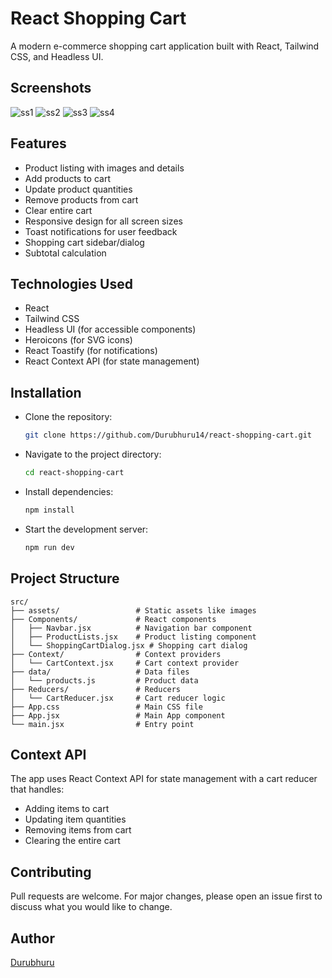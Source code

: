 # React Shopping Cart

A modern e-commerce shopping cart application built with React, Tailwind CSS, and Headless UI.

## Screenshots

![ss1](https://i.imgur.com/bCVaYDU.png)
![ss2](https://i.imgur.com/0sElYRY.png)
![ss3](https://i.imgur.com/oialXRy.png)
![ss4](https://i.imgur.com/Dn7azK7.png)

## Features

- Product listing with images and details
- Add products to cart
- Update product quantities
- Remove products from cart
- Clear entire cart
- Responsive design for all screen sizes
- Toast notifications for user feedback
- Shopping cart sidebar/dialog
- Subtotal calculation

## Technologies Used

- React
- Tailwind CSS
- Headless UI (for accessible components)
- Heroicons (for SVG icons)
- React Toastify (for notifications)
- React Context API (for state management)

## Installation

- Clone the repository:
   ```bash
   git clone https://github.com/Durubhuru14/react-shopping-cart.git
   ```

- Navigate to the project directory:
   ```bash
   cd react-shopping-cart
   ```

- Install dependencies:
   ```bash
   npm install
   ```

- Start the development server:
   ```bash
   npm run dev
   ```

## Project Structure

```
src/
├── assets/                 # Static assets like images
├── Components/             # React components
│   ├── Navbar.jsx          # Navigation bar component
│   ├── ProductLists.jsx    # Product listing component
│   └── ShoppingCartDialog.jsx # Shopping cart dialog
├── Context/                # Context providers
│   └── CartContext.jsx     # Cart context provider
├── data/                   # Data files
│   └── products.js         # Product data
├── Reducers/               # Reducers
│   └── CartReducer.jsx     # Cart reducer logic
├── App.css                 # Main CSS file
├── App.jsx                 # Main App component
└── main.jsx                # Entry point
```

## Context API

The app uses React Context API for state management with a cart reducer that handles:
- Adding items to cart
- Updating item quantities
- Removing items from cart
- Clearing the entire cart

## Contributing

Pull requests are welcome. For major changes, please open an issue first to discuss what you would like to change.

## Author

[Durubhuru](https://github.com/Durubhuru14)